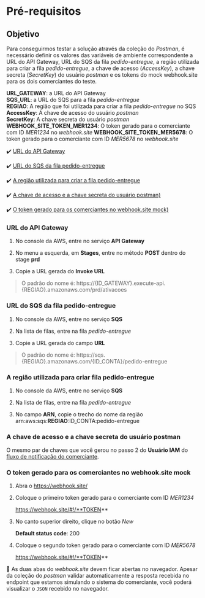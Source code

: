 <h1>Pré-requisitos</h1>

## Objetivo 

Para conseguirmos testar a solução através da coleção do _Postman_, é necessário definir os valores das variáveis de ambiente correspondente a URL do API Gateway, URL do SQS da fila _pedido-entregue_, a região utilizada para criar a fila _pedido-entregue_, a chave de acesso (_AccessKey_), a chave secreta (_SecretKey_) do usuário _postman_ e os tokens do mock webhook.site para os dois comerciantes do teste.
  
  **URL_GATEWAY**: a URL do API Gateway<br>
  **SQS_URL**: a URL do SQS para a fila _pedido-entregue_<br>
  **REGIAO**: A região que foi utilizada para criar a fila _pedido-entregue_ no SQS<br>
  **AccessKey**: A chave de acesso do usuário _postman_<br>
  **SecretKey**: A chave secreta do usuário _postman_ 
  **WEBHOOK_SITE_TOKEN_MER1234**: O token gerado para o comerciante com ID _MER1234_ no _webhook.site_
  **WEBHOOK_SITE_TOKEN_MER5678**: O token gerado para o comerciante com ID _MER5678_ no _webhook.site_

:heavy_check_mark: [URL do API Gateway](#url-do-gateway)

:heavy_check_mark: [URL do SQS da fila pedido-entregue](#url-do-sqs-da-fila-pedido-entregue)

:heavy_check_mark: [A região utilizada para criar a fila pedido-entregue](#a-regiao-utilizada-para-criar-a-fila-pedido-entregue)

:heavy_check_mark: [A chave de acesso e a chave secreta do usuário postman)](#a-chave-de-acesso-e-chave-secreta-do-usuario-postman)

:heavy_check_mark: [O token gerado para os comerciantes no webhook.site mock)](#o-token-gerado-para-os-comerciantes-no-webhook-site-mock)

### URL do API Gateway

1. No console da AWS, entre no serviço **API Gateway**

2. No menu a esquerda, em **Stages**, entre no método **POST** dentro do stage **prd**

3. Copie a URL gerada do **Invoke URL**

> O padrão do nome é: https://{ID_GATEWAY}.execute-api.{REGIAO}.amazonaws.com/prd/ativacoes

### URL do SQS da fila pedido-entregue

1. No console da AWS, entre no serviço **SQS**

2. Na lista de filas, entre na fila _pedido-entregue_

3. Copie a URL gerada do campo **URL**

> O padrão do nome é: https://sqs.{REGIAO}.amazonaws.com/{ID_CONTA}/pedido-entregue

### A região utilizada para criar fila pedido-entregue

1. No console da AWS, entre no serviço **SQS**

2. Na lista de filas, entre na fila _pedido-entregue_

3. No campo **ARN**, copie o trecho do nome da região arn:aws:sqs:**REGIAO**:ID_CONTA:pedido-entregue

### A chave de acesso e a chave secreta do usuário postman

O mesmo par de chaves que você gerou no passo 2 do **Usuário IAM** do [fluxo de notificação do comerciante](https://github.com/rpicanco/livro-eda/blob/main/cap11/execucao/implementacao/fluxo-notificacao.md#usu%C3%A1rio-iam).

### O token gerado para os comerciantes no webhook.site mock

1. Abra o https://webhook.site/

2. Coloque o primeiro token gerado para o comerciante com ID _MER1234_

	https://webhook.site/#!/**TOKEN**
	
3. No canto superior direito, clique no botão _New_

	**Default status code**: 200

4. Coloque o segundo token gerado para o comerciante com ID _MER5678_

	https://webhook.site/#!/**TOKEN**
		
:loudspeaker:  As duas abas do _webhook.site_ devem ficar abertas no navegador. Apesar da coleção do _postman_ validar automaticamente a resposta recebida no endpoint que estamos simulando o sistema do comerciante, você poderá visualizar o `JSON` recebido no navegador.